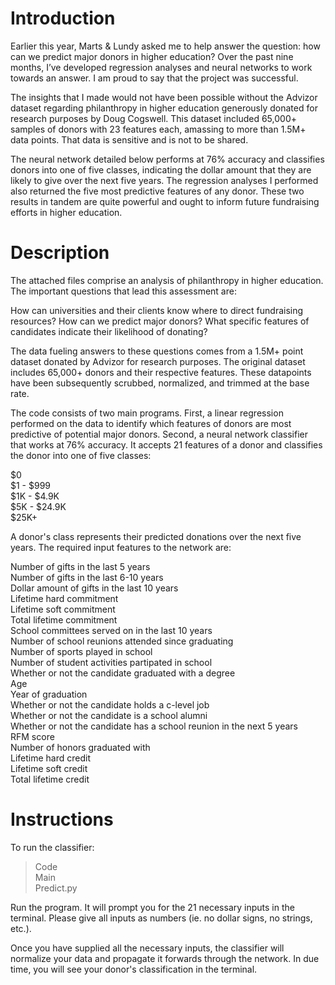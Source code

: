 # Introduction

Earlier this year, Marts & Lundy asked me to help answer the question: how can we predict major donors in higher education? Over the past nine months, I’ve developed regression analyses and neural networks to work towards an answer. I am proud to say that the project was successful.

The insights that I made would not have been possible without the Advizor dataset regarding philanthropy in higher education generously donated for research purposes by Doug Cogswell. This dataset included 65,000+ samples of donors with 23 features each, amassing to more than 1.5M+ data points. That data is sensitive and is not to be shared.

The neural network detailed below performs at 76% accuracy and classifies donors into one of five classes, indicating the dollar amount that they are likely to give over the next five years. The regression analyses I performed also returned the five most predictive features of any donor. These two results in tandem are quite powerful and ought to inform future fundraising efforts in higher education.

# Description

The attached files comprise an analysis of philanthropy in higher education. The important questions that lead this assessment are:

How can universities and their clients know where to direct fundraising resources?
How can we predict major donors?
What specific features of candidates indicate their likelihood of donating?

The data fueling answers to these questions comes from a 1.5M+ point dataset donated by Advizor for research purposes. The original dataset includes 65,000+ donors and their respective features. These datapoints have been subsequently scrubbed, normalized, and trimmed at the base rate.

The code consists of two main programs. First, a linear regression performed on the data to identify which features of donors are most predictive of potential major donors. Second, a neural network classifier that works at 76% accuracy. It accepts 21 features of a donor and classifies the donor into one of five classes:

$0  
$1 - $999  
$1K - $4.9K  
$5K - $24.9K  
$25K+  

A donor's class represents their predicted donations over the next five years. The required input features to the network are:

Number of gifts in the last 5 years  
Number of gifts in the last 6-10 years  
Dollar amount of gifts in the last 10 years  
Lifetime hard commitment  
Lifetime soft commitment  
Total lifetime commitment  
School committees served on in the last 10 years  
Number of school reunions attended since graduating  
Number of sports played in school  
Number of student activities partipated in school  
Whether or not the candidate graduated with a degree  
Age  
Year of graduation  
Whether or not the candidate holds a c-level job  
Whether or not the candidate is a school alumni  
Whether or not the candidate has a school reunion in the next 5 years  
RFM score  
Number of honors graduated with  
Lifetime hard credit  
Lifetime soft credit  
Total lifetime credit  

# Instructions

To run the classifier:

> Code  
> Main  
> Predict.py  

Run the program. It will prompt you for the 21 necessary inputs in the terminal. Please give all inputs as numbers (ie. no dollar signs, no strings, etc.).

Once you have supplied all the necessary inputs, the classifier will normalize your data and propagate it forwards through the network. In due time, you will see your donor's classification in the terminal.


